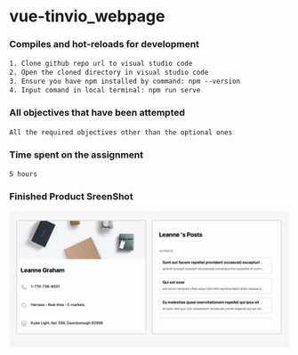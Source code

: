 # vue-tinvio_webpage

### Compiles and hot-reloads for development
```
1. Clone github repo url to visual studio code
2. Open the cloned directory in visual studio code
3. Ensure you have npm installed by command: npm --version
4. Input comand in local terminal: npm run serve
```

### All objectives that have been attempted
```
All the required objectives other than the optional ones
```

### Time spent on the assignment
```
5 hours
```
### Finished Product SreenShot
![product screenshot](./src/assets/product.png)
